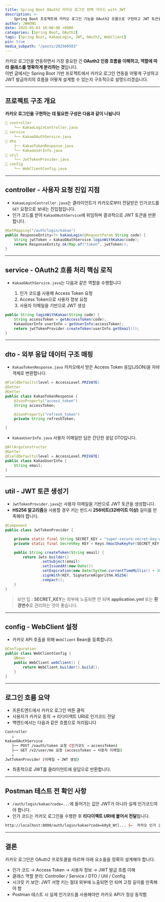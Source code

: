 ```yaml
---
title: Spring Boot OAuth2 카카오 로그인 완벽 가이드 with JWT
description: >-
    Spring Boot 프로젝트에 카카오 로그인 기능을 OAuth2 흐름으로 구현하고 JWT 토큰을 발급하는 전체 과정을 구조적으로 설명합니다.
author: JWHONG
date: 2025-05-03 10:00:00 +0900
categories: [Spring Boot, OAuth2]
tags: [Spring Boot, KakaoLogin, JWT, OAuth2, WebClient]
pin: true
media_subpath: "/posts/202500503"
---
```


카카오 로그인을 연동하면서 가장 중요한 건 **OAuth2 인증 흐름을 이해하고, 역할에 따라 클래스를 명확하게 분리하는 것**입니다.      
이번 글에서는 Spring Boot 기반 프로젝트에서 카카오 로그인 연동을 어떻게 구성하고 JWT 발급까지의 흐름을 어떻게 설계할 수 있는지 구조적으로 설명드리겠습니다.

---

## 프로젝트 구조 개요

**카카오 로그인을 구현하는 데 필요한 구성은 다음과 같이 나뉩니다**

```yaml
📁 controller
    └── KakaoLoginController.java
📁 service
    └── KakaoOAuthService.java
📁 dto
    ├── KakaoTokenResponse.java
    └── KakaoUserInfo.java
📁 util
    └── JwtTokenProvider.java
📁 config
    └── WebClientConfig.java
```

---

## controller - 사용자 요청 진입 지점

- `KakaoLoginController.java`는 클라이언트가 카카오로부터 전달받은 인가코드를 `GET` 요청으로 보내는 진입점입니다.
- 인가 코드를 받아 `KakaoOAuthService`에 위임하며 결과적으로 JWT 토큰을 반환합니다.

```java
@GetMapping("/auth/login/kakao")
public ResponseEntity<?> kakaoLogin(@RequestParam String code) {
    String jwtToken = kakaoOAuthService.loginWithKakao(code);
    return ResponseEntity.ok(Map.of("token", jwtToken));
}
```

---

## service - OAuth2 흐름 처리 핵심 로직

- `KakaoOAuthService.java`는 다음과 같은 역할을 수행합니다

  1. 인가 코드를 사용해 Access Token 요청
  2. Access Token으로 사용자 정보 요청
  3. 사용자 이메일을 기반으로 JWT 생성

```java
public String loginWithKakao(String code) {
    String accessToken = getAccessToken(code);
    KakaoUserInfo userInfo = getUserInfo(accessToken);
    return jwtTokenProvider.createToken(userInfo.getEmail());
}
```

---

## dto - 외부 응답 데이터 구조 매핑

- `KakaoTokenResponse.java` 카카오에서 받은 Access Token 응답(JSON)을 자바 객체로 변환합니다.

```java
@FieldDefaults(level = AccessLevel.PRIVATE)
@Setter
@Getter
public class KakaoTokenResponse {
    @JsonProperty("access_token")
    String accessToken;

    @JsonProperty("refresh_token")
    private String refreshToken;

}
```

- `KakaoUserInfo.java` 사용자 이메일만 담은 간단한 응답 DTO입니다.

```java
@AllArgsConstructor
@Getter
@FieldDefaults(level = AccessLevel.PRIVATE)
public class KakaoUserInfo {
    String email;
}
```

---

## util - JWT 토큰 생성기

- `JwtTokenProvider.java`는 사용자 이메일을 기반으로 JWT 토큰을 생성합니다.
- **HS256 알고리즘**을 사용할 경우 키는 반드시 **256비트(32바이트 이상)** 길이를 만족해야 합니다.

```java
@Component
public class JwtTokenProvider {

    private static final String SECRET_KEY = "super-secure-secret-key-which-is-at-least-32bytes";
    private static final SecretKey KEY = Keys.hmacShaKeyFor(SECRET_KEY.getBytes(StandardCharsets.UTF_8));

    public String createToken(String email) {
        return Jwts.builder()
                .setSubject(email)
                .setIssuedAt(new Date())
                .setExpiration(new Date(System.currentTimeMillis() + 3600000)) // 1시간
                .signWith(KEY, SignatureAlgorithm.HS256)
                .compact();
    }
}
```
>보안 팁 : **SECRET_KEY**는 외부에 노출되면 안 되며 **application.yml** 또는 **환경변수**로 관리하는 것이 좋습니다.
---

## config - WebClient 설정

- 카카오 API 호출을 위해 `WebClient` Bean을 등록합니다.

```java
@Configuration
public class WebClientConfig {
    @Bean
    public WebClient webClient() {
        return WebClient.builder().build();
    }
}
```

---

## 로그인 흐름 요약

- 프론트엔드에서 카카오 로그인 버튼 클릭
- 사용자가 카카오 동의 &rarr; 리다이렉트 URI로 인가코드 전달
- 백엔드에서는 다음과 같은 흐름으로 처리됩니다

```bash
Controller
   ↓
KakaoOAuthService
   ├── POST /oauth/token 요청 (인가코드 → accessToken)
   ├── GET /v2/user/me 요청 (accessToken → 사용자 이메일)
   ↓
JwtTokenProvider (이메일 → JWT 생성)
```
- 최종적으로 JWT를 클라이언트에 응답으로 반환합니다.

---

## Postman 테스트 전 확인 사항

- `/auth/login/kakao?code=...`에 들어가는 값은 JWT가 아니라 실제 인가코드여야 합니다.
- 인가 코드는 카카오 로그인을 수행한 후 **리다이렉트 URI에 붙어서 전달**됩니다.
```bash
http://localhost:8080/auth/login/kakao?code=k0y8_Wtl... (←  카카오 인가 코드)
```

---

## 결론 

카카오 로그인은 OAuth2 프로토콜을 따르며 아래 요소들을 정확히 설계해야 합니다.

- 인가 코드 &rarr; Access Token &rarr; 사용자 정보 &rarr; JWT 발급 흐름 이해
- 클래스 역할 분리: Controller / Service / DTO / Util / Config
- 시크릿 키 보안: JWT 서명 키는 절대 외부에 노출되면 안 되며 고정 길이를 만족해야 함
- Postman 테스트 시 실제 인가코드를 사용해야만 카카오 API가 정상 동작함